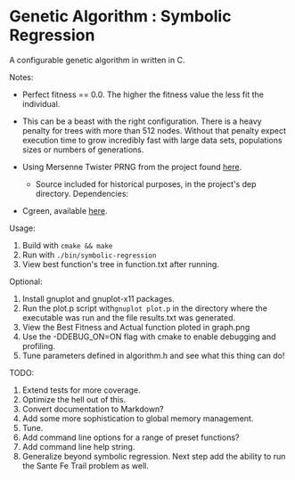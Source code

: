 Genetic Algorithm : Symbolic Regression
=================

A configurable genetic algorithm in written in C.

Notes:

- Perfect fitness == 0.0. The higher the fitness value the less fit the individual.
- This can be a beast with the right configuration. There is a heavy penalty for
trees with more than 512 nodes. Without that penalty expect execution time to grow incredibly 
fast with large data sets, populations sizes or numbers of generations.
- Using Mersenne Twister PRNG from the project found [here](http://www.math.sci.hiroshima-u.ac.jp/~m-mat/MT/MT2002/emt19937ar.html).
    - Source included for historical purposes, in the project's dep directory. 
Dependencies:

- Cgreen, available [here](https://github.com/cgreen-devs/cgreen).

Usage:

1. Build with `cmake && make`
2. Run with `./bin/symbolic-regression`
3. View best function's tree in function.txt after running.

Optional:

1. Install gnuplot and gnuplot-x11 packages.
2. Run the plot.p script with`gnuplot plot.p` in the directory where the executable was run and the file results.txt was generated.
3. View the Best Fitness and Actual function ploted in graph.png 
4. Use the -DDEBUG_ON=ON flag with cmake to enable debugging and profiling.
5. Tune parameters defined in algorithm.h and see what this thing
can do!

TODO:

1. Extend tests for more coverage. 
2. Optimize the hell out of this.
3. Convert documentation to Markdown?
4. Add some more sophistication to global memory management.
5. Tune.
6. Add command line options for a range of preset functions?
7. Add command line help string.
8. Generalize beyond symbolic regression. Next step add the ability to run the Sante Fe Trail problem as well.
